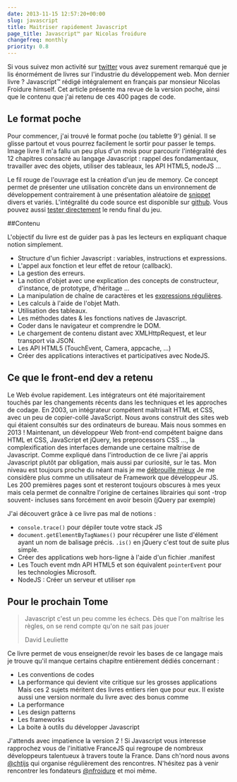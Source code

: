 ```yaml
---
date: 2013-11-15 12:57:20+00:00
slug: javascript
title: Maitriser rapidement Javascript
page_title: Javascript™ par Nicolas froidure
changefreq: monthly
priority: 0.8
---
```


Si vous suivez mon activité sur [twitter](http://twitter.com/_flexbox) vous avez surement remarqué que je lis énormément de livres sur l'industrie du développement web. Mon dernier livre ? Javascript™ rédigé intégralement en français par monsieur Nicolas Froidure himself.
Cet article présente ma revue de la version poche, ainsi que le contenu que j'ai retenu de ces 400 pages de code.

## Le format poche

Pour commencer, j'ai trouvé le format poche (ou tablette 9') génial. Il se glisse partout et vous pourrez facilement le sortir pour passer le temps.
Image livre
Il m'a fallu un peu plus d'un mois pour parcourir l'intégralité des 12 chapitres consacré au langage Javascript : rappel des fondamentaux, travailler avec des objets, utiliser des tableaux, les API HTML5, nodeJS ...

Le fil rouge de l'ouvrage est la création d'un jeu de memory. Ce concept permet de présenter une utilisation concrète dans un environnement de développement contrairement à une présentation aléatoire de [snippet]() divers et variés. L'intégralité du code source est disponible sur [github](http://github.com/nfroidure). Vous pouvez aussi [tester directement](http://memory.insertafter.com) le rendu final du jeu.

##Contenu

L'objectif du livre est de guider pas à pas les lecteurs en expliquant chaque notion simplement.

- Structure d'un fichier Javascript : variables, instructions et expressions.
- L'appel aux fonction et leur effet de retour (callback).
- La gestion des erreurs.
- La notion d'objet avec une explication des concepts de constructeur, d'instance, de prototype, d'héritage ...
- La manipulation de chaîne de caractères et les [expressions régulières](regexp).
- Les calculs à l'aide de l'objet Math.
- Utilisation des tableaux.
- Les méthodes dates & les fonctions natives de Javascript.
- Coder dans le navigateur et comprendre le DOM.
- Le chargement de contenu distant avec XMLHttpRequest, et leur transport via JSON.
- Les API HTML5 (TouchEvent, Camera, appcache, ...)
- Créer des applications interactives et participatives avec NodeJS.

## Ce que le front-end dev a retenu

Le Web évolue rapidement. Les intégrateurs ont été majoritairement touchés par les changements récents dans les techniques et les approches de codage. En 2003, un intégrateur compétent maîtrisait HTML et CSS, avec un peu de copier-collé JavaScript. Nous avons construit des sites web qui étaient consultés sur des ordinateurs de bureau.
Mais nous sommes en 2013 ! Maintenant, un développeur Web front-end compétent baigne dans HTML et CSS, JavaScript et jQuery, les preprocessors CSS ..., la complexification des interfaces demande une certaine maîtrise de Javascript.
Comme expliqué dans l'introduction de ce livre j'ai appris Javascript plutôt par obligation, mais aussi par curiosité, sur le tas. Mon niveau est toujours proche du néant mais je me [débrouille mieux](http://pokemonbreakpoint.fr) Je me considère plus comme un utilisateur de Framework que développeur JS. Les 200 premières pages sont et resteront toujours obscures à mes yeux mais cela permet de connaître l'origine de certaines librairies qui sont -trop souvent- incluses sans forcément en avoir besoin (jQuery par exemple)

J'ai découvert grâce à ce livre pas mal de notions :

- `console.trace()` pour dépiler toute votre stack JS
- `document.getElementByTagNames()` pour récupérer une liste d'élément ayant un nom de balisage précis. `.is()` en jQuery c'est tout de suite plus simple.
- Créer des applications web hors-ligne à l'aide d'un fichier .manifest
- Les Touch event mdn API HTML5 et son équivalent `pointerEvent` pour les technologies Microsoft.
- NodeJS : Créer un serveur et utiliser `npm`

## Pour le prochain Tome

>Javascript c'est un peu comme les échecs. Dès que l'on maîtrise les règles, on se rend compte qu'on ne sait pas jouer
>
>David Leuliette

Ce livre permet de vous enseigner/de revoir les bases de ce langage mais je trouve qu'il manque certains chapitre entièrement dédiés concernant :
- Les conventions de codes
- La performance qui devient vite critique sur les grosses applications
Mais ces 2 sujets méritent des livres entiers rien que pour eux. Il existe aussi une version normale du livre avec des bonus comme
- La performance
- Les design patterns
- Les frameworks
- La boite à outils du développer Javascript

J'attends avec impatience la version 2 !
Si Javascript vous interesse rapprochez vous de l'initiative FranceJS qui regroupe de nombreux développeurs talentueux à travers toute la France.
Dans ch'nord nous avons [@chtijs](http://twitter.com/chtijs) qui organise régulièrement des rencontres. N'hésitez pas à venir rencontrer les fondateurs [@nfroidure](http://twitter.com/nfroidure) et moi même.
